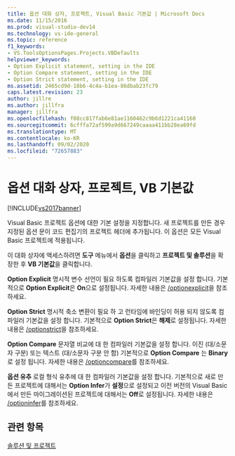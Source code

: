 ```yaml
---
title: 옵션 대화 상자, 프로젝트, Visual Basic 기본값 | Microsoft Docs
ms.date: 11/15/2016
ms.prod: visual-studio-dev14
ms.technology: vs-ide-general
ms.topic: reference
f1_keywords:
- VS.ToolsOptionsPages.Projects.VBDefaults
helpviewer_keywords:
- Option Explicit statement, setting in the IDE
- Option Compare statement, setting in the IDE
- Option Strict statement, setting in the IDE
ms.assetid: 2465cd9d-18b6-4c4a-b1ea-86dbab23fc79
caps.latest.revision: 23
author: jillre
ms.author: jillfra
manager: jillfra
ms.openlocfilehash: f08cc817fab6e81ae1160462c9b6d1221ca41160
ms.sourcegitcommit: 6cfffa72af599a9d667249caaaa411bb28ea69fd
ms.translationtype: MT
ms.contentlocale: ko-KR
ms.lasthandoff: 09/02/2020
ms.locfileid: "72657883"
---
```

# <a name="visual-basic-defaults-projects-options-dialog-box"></a>옵션 대화 상자, 프로젝트, VB 기본값
[!INCLUDE[vs2017banner](../../includes/vs2017banner.md)]

Visual Basic 프로젝트 옵션에 대한 기본 설정을 지정합니다. 새 프로젝트를 만든 경우 지정된 옵션 문이 코드 편집기의 프로젝트 헤더에 추가됩니다. 이 옵션은 모든 Visual Basic 프로젝트에 적용됩니다.

 이 대화 상자에 액세스하려면 **도구** 메뉴에서 **옵션**을 클릭하고 **프로젝트 및 솔루션**을 확장한 후 **VB 기본값**을 클릭합니다.

 **Option Explicit** 명시적 변수 선언이 필요 하도록 컴파일러 기본값을 설정 합니다. 기본적으로 **Option Explicit**은 **On**으로 설정됩니다. 자세한 내용은 [/optionexplicit](https://msdn.microsoft.com/library/5d296ab3-bafe-4c4d-9887-78f162ed86c7)을 참조하세요.

 **Option Strict** 명시적 축소 변환이 필요 하 고 런타임에 바인딩이 허용 되지 않도록 컴파일러 기본값을 설정 합니다. 기본적으로 **Option Strict**은 **해제**로 설정됩니다. 자세한 내용은 [/optionstrict](https://msdn.microsoft.com/library/c7b10086-0fa4-49db-b3c8-4ae0db5957da)을 참조하세요.

 **Option Compare** 문자열 비교에 대 한 컴파일러 기본값을 설정 합니다. 이진 (대/소문자 구분) 또는 텍스트 (대/소문자 구분 안 함) 기본적으로 **Option Compare** 는 **Binary**로 설정 됩니다. 자세한 내용은 [/optioncompare](https://msdn.microsoft.com/library/7237b766-b44d-4cc5-9a3c-885348a7d9e4)를 참조하세요.

 **옵션 유추** 로컬 형식 유추에 대 한 컴파일러 기본값을 설정 합니다. 기본적으로 새로 만든 프로젝트에 대해서는 **Option Infer**가 **설정**으로 설정되고 이전 버전의 Visual Basic에서 만든 마이그레이션된 프로젝트에 대해서는 **Off**로 설정됩니다. 자세한 내용은 [/optioninfer](https://msdn.microsoft.com/library/f6c09db1-0553-464a-abe3-d4510c61d6ed)를 참조하세요.

## <a name="see-also"></a>관련 항목
 [솔루션 및 프로젝트](../../ide/solutions-and-projects-in-visual-studio.md)
